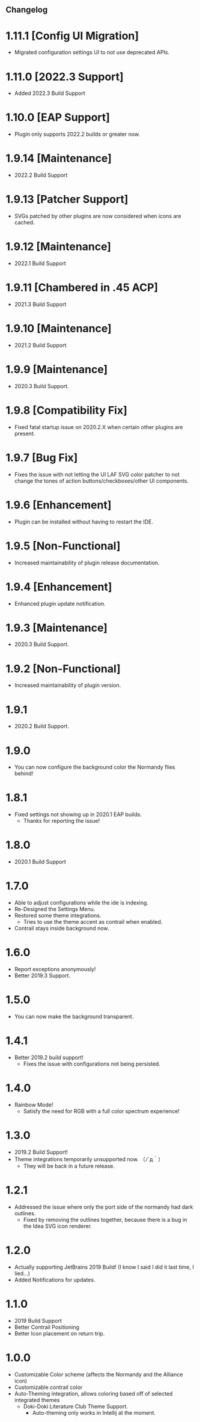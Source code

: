 Changelog
---- 
# 1.11.1 [Config UI Migration]

- Migrated configuration settings UI to not use deprecated APIs.

# 1.11.0 [2022.3 Support]

- Added 2022.3 Build Support

# 1.10.0 [EAP Support]

- Plugin only supports 2022.2 builds or greater now.

# 1.9.14 [Maintenance]

- 2022.2 Build Support

# 1.9.13 [Patcher Support]

- SVGs patched by other plugins are now considered when icons are cached.

# 1.9.12 [Maintenance]

- 2022.1 Build Support


# 1.9.11 [Chambered in .45 ACP]

- 2021.3 Build Support


# 1.9.10 [Maintenance]

- 2021.2 Build Support

# 1.9.9 [Maintenance]

- 2020.3 Build Support.

# 1.9.8 [Compatibility Fix]

- Fixed fatal startup issue on 2020.2.X when certain other plugins are present.

# 1.9.7 [Bug Fix]

- Fixes the issue with not letting the UI LAF SVG color patcher to not change the tones of action buttons/checkboxes/other UI components.

# 1.9.6 [Enhancement]

- Plugin can be installed without having to restart the IDE.

# 1.9.5 [Non-Functional]

- Increased maintainability of plugin release documentation.

# 1.9.4 [Enhancement]

- Enhanced plugin update notification.

# 1.9.3 [Maintenance]

- 2020.3 Build Support.

# 1.9.2 [Non-Functional]

- Increased maintainability of plugin version.

# 1.9.1

- 2020.2 Build Support.

# 1.9.0

- You can now configure the background color the Normandy flies behind!

# 1.8.1

- Fixed settings not showing up in 2020.1 EAP builds.
  - Thanks for reporting the issue!

# 1.8.0

- 2020.1 Build Support

# 1.7.0

- Able to adjust configurations while the ide is indexing.
- Re-Designed the Settings Menu.
- Restored some theme integrations.
    - Tries to use the theme accent as contrail when enabled.
- Contrail stays inside background now.

# 1.6.0

- Report exceptions anonymously!
- Better 2019.3 Support. 

# 1.5.0

- You can now make the background transparent.

# 1.4.1

- Better 2019.2 build support!
    - Fixes the issue with configurations not being persisted.  

# 1.4.0

- Rainbow Mode!
    - Satisfy the need for RGB with a full color spectrum experience!   

# 1.3.0

- 2019.2 Build Support!
- Theme integrations temporarily unsupported now. （ﾉ´д｀）
    - They will be back in a future release.

# 1.2.1

- Addressed the issue where only the port side of the normandy had dark outlines.
    - Fixed by removing the outlines together, because there is  a bug in the Idea SVG icon renderer.

# 1.2.0

- Actually supporting JetBrains 2019 Build! (I know I said I did it last time, I lied...)
- Added Notifications for updates.

# 1.1.0

- 2019 Build Support
- Better Contrail Positioning
- Better Icon placement on return trip.

# 1.0.0

- Customizable Color scheme (affects the Normandy and the Alliance icon)
- Customizable contrail color
- Auto-Theming integration, allows coloring based off of selected integrated themes
    - Doki-Doki Literature Club Theme Support.
        - Auto-theming only works in Intellij at the moment.
